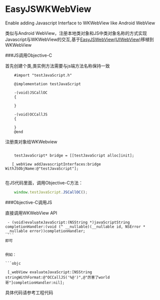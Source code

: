 # EasyJSWKWebView

Enable adding Javascript Interface to WKWebView like Android WebView


类似与Android WebView，注册本地类对象和JS中类对象名称的方式实现Javascript与WKWebView的交互,基于[EasyJSWebView(UIWebView)](https://github.com/dukeland/EasyJSWebView)移植到WKWebView

###JS调用Objective-C

首先创建个类,类实例方法需要与js端方法名称保持一致
```objc
    #import "testJavaScript.h"

    @implementation testJavaScript

    -(void)JSCallOC
    {
   
    }

    -(void)OCCallJS
    {
    
    }
    @end
  ```
    
 注册类对象给WKWebview
 
 ```objc
 
     testJavaScript* bridge = [[testJavaScript alloc]init];
    
    [_webView addJavascriptInterfaces:bridge WithJSObjName:@"testJavaScript"]; 
      
   ``` 

在JS代码里面，调用Objective-C方法：

```javascript
    window.testJavaScript.JSCallOC();
 ``` 
    
    
###Objective-C调用JS
   
   直接调用WKWebView API 
   
   ```objc
    - (void)evaluateJavaScript:(NSString *)javaScriptString completionHandler:(void (^ __nullable)(__nullable id, NSError * __nullable error))completionHandler; 
    ``` 
  即可  
  
  
  例如：
  
 ```objc
 
    [_webView evaluateJavaScript:[NSString  stringWithFormat:@"OCCallJS('%@')",@"厉害了world哥"]completionHandler:nil];
  ```

具体代码请参考工程代码